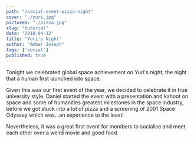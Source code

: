 ```yaml
---
path: "/social-event-pizza-night"
cover: "./yuri.jpg"
picture1: "./pizza.jpg"
slug: "tutorial"
date: "2018-04-12"
title: "Yuri's Night"
author: "Amber Joseph"
tags: ['social']
published: true
---
```


Tonight we celebrated global space achievement on Yuri's night; the night that a human first launched into space. 

Given this was our first event of the year, we decided to celebrate it in true university style. 
Daniel started the event with a presentation and kahoot on space and some of humanities greatest milestones in the space industry, before we got stuck into a lot of pizza and a screening of 2001 Space Odyssey which was...an experience to the least!


Nevertheless, it was a great first event for members to socialise and meet each other over a weird movie and good food. 

